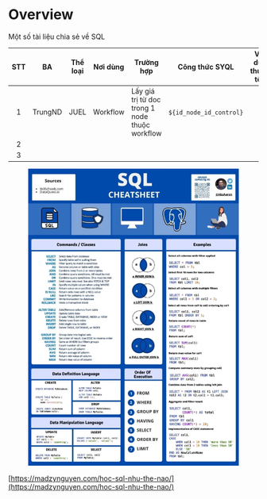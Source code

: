 # Overview

Một số tài liệu chia sẻ về SQL

| STT | BA      | Thể loại | Nơi dùng | Trường hợp                                     | Công thức SYQL          | Ví dụ thực tế | Nguồn | Ghi chú |
| :-: | ------- | -------- | -------- | ---------------------------------------------- | ----------------------- | ------------- | ----- | ------- |
|  1  | TrungND | JUEL     | Workflow | Lấy giá trị từ doc trong 1 node thuộc workflow | `${id_node_id_control}` |               |       |         |
|  2  |         |          |          |                                                |                         |               |       |         |
|  3  |         |          |          |                                                |                         |               |       |         |

<figure><img src="../../.gitbook/assets/image (3).png" alt=""><figcaption></figcaption></figure>

[https://madzynguyen.com/hoc-sql-nhu-the-nao/](https://madzynguyen.com/hoc-sql-nhu-the-nao/)
